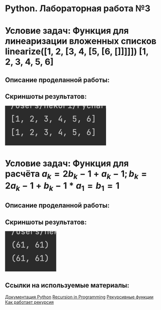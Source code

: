 # Python. Лабораторная работа №3

# Условие задач: Функция для линеаризации вложенных списков linearize([1, 2, [3, 4, [5, [6, []]]]])  [1, 2, 3, 4, 5, 6] 
## Описание проделанной работы: 
## Скриншоты результатов:
![](photo/1.png)

# Условие задач: Функция для расчёта $a_k = 2b_k−1 + a_k−1; b_k = 2a_k−1 + b_k−1 * a_1 = b_1 = 1$
## Описание проделанной работы: 
## Скриншоты результатов:
![](photo/2.png)

## Ссылки на используемые материалы:
[Документация Python](https://www.python.org/doc/)
[Recursion in Programming](https://www.youtube.com/watch?v=IJDJ0kBx2LM)
[Рекурсивные функции](https://proglib.io/p/samouchitel-po-python-dlya-nachinayushchih-chast-13-rekursivnye-funkcii-2023-01-23)
[Как работает рекурсия](https://habr.com/ru/articles/337030/)

